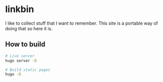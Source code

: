 # linkbin

I like to collect stuff that I want to remember. This site is a portable way of doing that so here it is.

## How to build

```bash
# Live server
hugo server -D

# Build static pages
hugo -D
```
